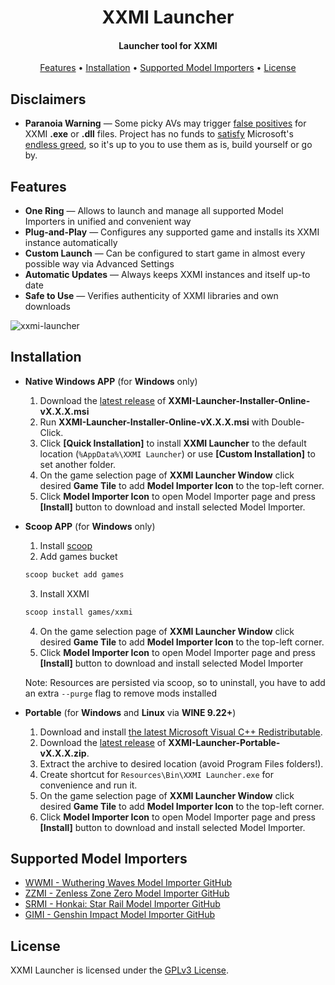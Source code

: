 <h1 align="center">XXMI Launcher</h1>

<h4 align="center">Launcher tool for XXMI</h4>

<p align="center">
  <a href="#features">Features</a> •
  <a href="#installation">Installation</a> •
  <a href="#supported-model-importers">Supported Model Importers</a> •
  <a href="#license">License</a>
</p>

## Disclaimers

- **Paranoia Warning** — Some picky AVs may trigger [false positives](https://learn.microsoft.com/en-us/defender-endpoint/defender-endpoint-false-positives-negatives) for XXMI **.exe** or **.dll** files. Project has no funds to [satisfy](https://learn.microsoft.com/en-us/windows/apps/develop/smart-app-control/code-signing-for-smart-app-control) Microsoft's [endless greed](https://www.reddit.com/r/electronjs/comments/17sizjf/a_guide_to_code_signing_certificates_for_the/), so it's up to you to use them as is, build yourself or go by.

## Features

- **One Ring** — Allows to launch and manage all supported Model Importers in unified and convenient way
- **Plug-and-Play** — Configures any supported game and installs its XXMI instance automatically
- **Custom Launch** — Can be configured to start game in almost every possible way via Advanced Settings
- **Automatic Updates** — Always keeps XXMI instances and itself up-to date
- **Safe to Use** — Verifies authenticity of XXMI libraries and own downloads

![xxmi-launcher](https://github.com/SpectrumQT/XXMI-Launcher/blob/main/public-media/XXMI%20Launcher.jpg)

## Installation

* **Native Windows APP** (for **Windows** only)
  1. Download the [latest release](https://github.com/SpectrumQT/XXMI-Launcher/releases/latest) of **XXMI-Launcher-Installer-Online-vX.X.X.msi**
  2. Run **XXMI-Launcher-Installer-Online-vX.X.X.msi** with Double-Click.
  3. Click **[Quick Installation]** to install **XXMI Launcher** to the default location (`%AppData%\XXMI Launcher`) or use **[Custom Installation]** to set another folder.
  4. On the game selection page of **XXMI Launcher Window** click desired **Game Tile** to add **Model Importer Icon** to the top-left corner.
  5. Click **Model Importer Icon** to open Model Importer page and press **[Install]** button to download and install selected Model Importer.

* **Scoop APP** (for **Windows** only)
  1. Install [scoop](https://scoop.sh)
  2. Add games bucket
  ```sh
  scoop bucket add games
  ```
  3. Install XXMI
  ```sh
  scoop install games/xxmi
  ```
  4. On the game selection page of **XXMI Launcher Window** click desired **Game Tile** to add **Model Importer Icon** to the top-left corner.
  5. Click **Model Importer Icon** to open Model Importer page and press **[Install]** button to download and install selected Model Importer

  Note: Resources are persisted via scoop, so to uninstall, you have to add an extra `--purge` flag to remove mods installed

* **Portable** (for **Windows** and **Linux** via **WINE 9.22+**)
  1. Download and install [the latest Microsoft Visual C++ Redistributable](https://aka.ms/vs/17/release/vc_redist.x64.exe).
  2. Download the [latest release](https://github.com/SpectrumQT/XXMI-Launcher/releases/latest) of **XXMI-Launcher-Portable-vX.X.X.zip**.
  3. Extract the archive to desired location (avoid Program Files folders!).
  4. Create shortcut for `Resources\Bin\XXMI Launcher.exe` for convenience and run it.
  5. On the game selection page of **XXMI Launcher Window** click desired **Game Tile** to add **Model Importer Icon** to the top-left corner.
  6. Click **Model Importer Icon** to open Model Importer page and press **[Install]** button to download and install selected Model Importer.

## Supported Model Importers

- [WWMI - Wuthering Waves Model Importer GitHub](https://github.com/SpectrumQT/WWMI)
- [ZZMI - Zenless Zone Zero Model Importer GitHub](https://github.com/leotorrez/ZZ-Model-Importer)
- [SRMI - Honkai: Star Rail Model Importer GitHub](https://github.com/SilentNightSound/SR-Model-Importer)
- [GIMI - Genshin Impact Model Importer GitHub](https://github.com/SilentNightSound/GI-Model-Importer)

## License

XXMI Launcher is licensed under the [GPLv3 License](https://github.com/SpectrumQT/WWMI-Launcher/blob/main/LICENSE).
